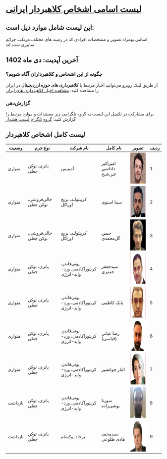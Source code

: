 
# [لیست اسامی اشخاص کلاهبردار ایرانی](#لیست-کامل-اشخاص-کلاهبردار) 
## این لیست شامل موارد ذیل است:
اسامی بهمراه تصویر و مشخصات افرادی که در زمینه های مختلف مرتکب جرایٔم سایبری شده اند.
## آخرین آپدیت: دی ماه 1402
### چگونه از این اشخاص و کلاهبرداران آگاه شویم؟
از طریق لینک روبرو می‌توانید اخبار مرتبط با **کلاهبرداری های حوزه ارزدیجیتال** در ایران را مشاهده کنید: [مشاهده اخبار کلاهبرداری های ایران](https://www.webamooz.com/category/%D8%A7%D8%B1%D8%B2-%D9%87%D8%A7%DB%8C-%D8%AF%DB%8C%D8%AC%DB%8C%D8%AA%D8%A7%D9%84/)

### گزارش‌دهی

برای مشارکت در تکمیل این لیست به گروه تلگرامی زیر مستندات و موارد مرتبط را گزارش کنید:
[ گروه تلگرام لیست هشدار](https://t.me/warning_list) 

## 
## لیست کامل اشخاص کلاهبردار

| **وضعیت** | **نوع جرم** | **نام شرکت** | **نام کامل** | **تصویر** |**ردیف**|
|---|---|---|---|---|---|
| متواری | پانزی، توکن جعلی | آمیتیس | امیراکبر داداشی عین‌شیخ | <img width=100 height=100 src=../Images/Person/AkbarDadashi.jpg> | 1 |
| متواری | خالی‌فروشی، توکن جعلی | کریپتولند، بریج اوراکل | سینا استوی | <img width=100 height=100 src=../Images/Person/SinaEstavi.jpg> | 2 |
| متواری | خالی‌فروشی، توکن جعلی | کریپتولند، بریج اوراکل | حسن گل‌محمدی | <img width=100 height=100 src=../Images/Person/HasanGolMohammadi.jpg> | 3 |
| متواری | پانزی، توکن جعلی | یونی‌فاندز، کریتور‌آکادمی، ورد-واید-انرژی | سیدجعفر جعفری | <img width=100 height=100 src=../Images/Person/JafarJafari.jpg> | 4 |
| متواری | پانزی، توکن جعلی | یونی‌فاندز، کریتور‌آکادمی، ورد-واید-انرژی | بابک کاظمی | <img width=100 height=100 src=../Images/Person/BabakKazemi.jpg> | 5 |
| متواری | پانزی، توکن جعلی | یونی‌فاندز، کریتور‌آکادمی، ورد-واید-انرژی | رضا غیاثی (قیاسی) | <img width=100 height=100 src=../Images/Person/RezaGhiasi.jpg> | 6 |
| متواری | پانزی، توکن جعلی | یونی‌فاندز، کریتور‌آکادمی، ورد-واید-انرژی | الناز جوانشیر | <img width=100 height=100 src=../Images/Person/ElnazJavanshir.jpg> | 7 |
| بازداشت | پانزی، توکن جعلی | یونی‌فاندز، کریتور‌آکادمی، ورد-واید-انرژی | سورنا یوشی‌زاده | <img width=100 height=100 src=../Images/Person/SourenaYoshizadeh.jpg> | 8 |
| بازداشت | پانزی، توکن جعلی | برجاد، وکسام | سیدمحمد هادی طلوعی | <img width=100 height=100 src=../Images/Person/HadiToluiei.jpg> | 9 |
